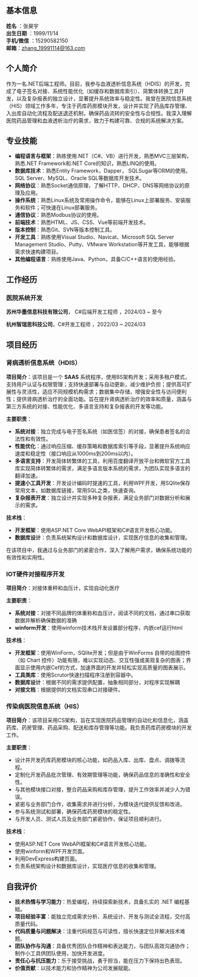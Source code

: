 ## 基本信息

**姓名** ：张昊宇 				                  
**出生日期** ：1999/11/14																					
**手机/微信** ：15290582150				
**邮箱**：zhang_19991114@163.com

## 个人简介

作为一名.NET后端工程师。目前，我参与血液透析信息系统（HDIS）的开发，完成了电子签名对接、系统性能优化（如缓存和数据库索引）、简繁体转换工具开发，以及复杂报表的独立设计，显著提升系统效率与稳定性。我曾在医院信息系统（HIS）领域工作多年，专注于药库药房模块开发，设计并实现了药品库存管理、入出库自动化流程及配送退还机制，确保药品流转的安全性与合规性。我深入理解医院药品管理和血液透析治疗的需求，致力于构建可靠、合规的系统解决方案。

## 专业技能

- **编程语言与框架**：熟练使用.NET（C#、VB）进行开发，熟悉MVC三层架构，熟悉.NET Framework和.NET Core的知识，熟悉LINQ的使用。
- **数据库技术**：熟悉Entity Framework，Dapper， SQLSugar等ORM的使用。SQL Server、MySQL、Oracle SQL等数据库开发技术。
- **网络协议**：熟悉Socket通信原理，了解HTTP、DHCP、DNS等网络协议的原理及应用。
- **操作系统**：熟悉Linux系统及常用操作命令，能够在Linux上部署服务、安装服务和软件；可快速在Linux部署服务。
- **通信协议**：熟悉Modbus协议的使用。
- **前端技术**：熟悉HTML、JS、CSS、Vue等前端开发技术。
- **版本控制**：熟悉Git、SVN等版本控制工具。
- **开发工具**：熟练使用Visual Studio、Navicat、Microsoft SQL Server Management Studio、Putty、VMware Workstation等开发工具，能够根据需求快速构建项目。
- **其他编程语言**：熟练使用Java、Python，具备C/C++语言的使用经验。

## 工作经历

### 医院系统开发

**苏州华墨信息科技有限公司**， C#后端开发工程师  ，2024/03 ~ 至今

**杭州智瑞思科技公司**，C#开发工程师  ，2022/03 ~ 2024/03

## 项目经历

### 肾病透析信息系统（HDIS）

**项目简介**：该项目是一个 **SAAS** 系统程序，使用BS架构开发；采用多租户模式，支持用户认证与权限管理；支持快速部署与自动更新，减少维护负担；提供高可扩展性与灵活性，适应不同规模机构需求；数据集中存储，增强安全性与访问便利性；提供肾病透析治疗的全面功能。旨在提升肾病透析治疗的效率和质量，涵盖与第三方系统的对接、性能优化、多语言支持和复杂报表的开发等功能。

**主要职责**：

- **系统对接**：独立完成与电子签名系统（如医信签）的对接，确保患者签名的合法性和有效性。
- **性能优化**：通过响应压缩、缓存策略和数据库索引等手段，显著提升系统响应速度和稳定性（接口响应从1000ms到200ms以内）。
- **多语言支持**：开发简体转繁体的工具，利用百度翻译开放平台和微软官方工具库实现简体转繁体的需求，满足多语言版本系统的需求，为团队实现多语言的翻译加速。
- **提速小工具开发**：开发设计编码时提速的工具，利用WPF开发，用SQlite保存常用文本，如数据库链接，常用SQL之类，快速查询。
- **复杂报表开发**：独立设计并实现多种复杂报表，满足业务部门对数据分析和展示的需求。

**技术栈**：

- **开发框架**：使用ASP.NET Core WebAPI框架和C#语言开发核心功能。
- **数据库设计**：负责系统架构设计和数据库设计，实现医疗信息的收集和管理。

在该项目中，我通过与业务部门的紧密合作，深入了解用户需求，确保系统功能的有效性和实用性。

### IOT硬件对接程序开发

**项目简介**：对接体重秤和血压计，实现自动化医疗

**主要职责**：

- **系统对接**：对接不同品牌的体重称和血压计，阅读不同的文档，通过串口获取数据并解析确保数据的准确
- **winform开发**：使用winform技术栈开发设置部分程序，内嵌cef运行html

**技术栈**：

- **开发框架**：使用WinForm，SQlite开发；但是由于WinForms 自带的绘图控件（如 Chart 控件）功能有限，难以实现动态、交互性强或美观复杂的图表；界面显示使用内嵌Cef的方式，加速界面的开发并轻松实现高质量的图表展示。
- **工具类库**：使用Scrutor快速扫描程序注册到容器中。
- **数据库设计**：根据不同的需求提供配置，抽象相同部分，对程序实现解耦
- **对接文档**：根据提供的文档实现串口对接硬件。

### 传染病医院信息系统（HIS）

**项目简介**：该项目采用CS架构，旨在实现医院药品管理的自动化和信息化，涵盖药库、药房管理、药品采购、配送和库存管理等功能。我负责药库药房模块的开发工作。

**主要职责**：

- 设计并开发药库药房模块的核心功能，如药品入库、出库、盘点、调拨等流程。
- 定制化开发药品批次管理、有效期管理等功能，确保药品信息的准确性和安全性。
- 与其他模块接口对接，整合药品采购和库存管理，提升工作效率并减少人为错误。
- 紧密与业务部门合作，收集需求并进行分析，为模块迭代提供反馈和改进。
- 参与系统测试和部署，确保药库药房模块的稳定性。
- 与开发人员、测试人员及业务部门紧密协作，保证项目顺利进行。

**技术栈**：

- 使用ASP.NET Core WebAPI框架和C#语言开发核心功能。
- 使用winform和WPF开发页面。
- 利用DevExpress构建页面。
- 负责系统架构设计和数据库设计，实现医疗信息的收集和管理。



## 自我评价

- **技术热情与学习能力**：热爱编程，持续探索新技术，具备扎实的 .NET 编程基础。
- **项目经验丰富**：能独立完成需求分析、系统设计、开发与测试全流程，交付高质量代码。
- **代码质量与问题解决**：注重代码规范与可读性，擅长快速定位并解决技术难题。
- **团队协作与沟通**：具备优秀团队合作精神和表达能力，与团队高效沟通协作；制作小工具供团队使用，加快开发进度。
- **责任心与抗压能力**：乐于接受挑战，勇于担当，能在压力下保持出色表现。
- **价值贡献**：以技术能力和协作精神为公司发展赋能。